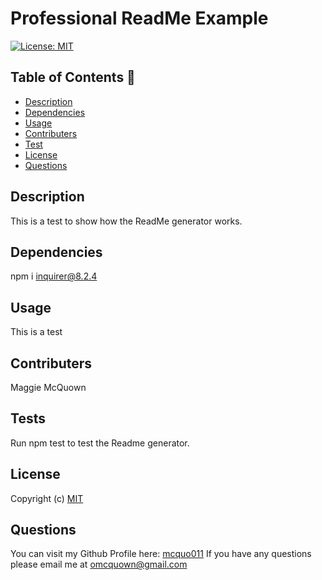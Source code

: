 # Professional ReadMe Example
  [![License: MIT](https://img.shields.io/badge/License-MIT-yellow.svg)](https://opensource.org/licenses/MIT)

 ## Table of Contents 📑

  * [Description](#description)
  * [Dependencies](#dependencies)
  * [Usage](#usage)
  * [Contributers](#contributers)
  * [Test](#test)
  * [License](#license)
  * [Questions](#question)

  ## Description 

  This is a test to show how the ReadMe generator works.

  ## Dependencies  

  npm i inquirer@8.2.4

  ## Usage 

  This is a test

  ## Contributers 

  Maggie McQuown

  ## Tests 

  Run npm test to test the Readme generator.

  ## License 
  
  Copyright (c)
  [MIT](https://opensource.org/licenses/MIT)

  ## Questions 

  You can visit my Github Profile here: [mcquo011](https://github.com/mcquo011/) 
  If you have any questions please email me at omcquown@gmail.com
  
